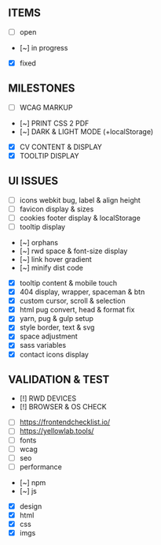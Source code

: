 ## ITEMS

- [ ] open
- [~] in progress
- [x] fixed

## MILESTONES

- [ ] WCAG MARKUP
- [~] PRINT CSS 2 PDF
- [~] DARK & LIGHT MODE (+localStorage)
- [x] CV CONTENT & DISPLAY
- [x] TOOLTIP DISPLAY

## UI ISSUES

- [ ] icons webkit bug, label & align height
- [ ] favicon display & sizes
- [ ] cookies footer display & localStorage
- [ ] tooltip display
- [~] orphans
- [~] rwd space & font-size display
- [~] link hover gradient
- [~] minify dist code
- [x] tooltip content & mobile touch
- [x] 404 display, wrapper, spaceman & btn
- [x] custom cursor, scroll & selection
- [x] html pug convert, head & format fix
- [x] yarn, pug & gulp setup
- [x] style border, text & svg
- [x] space adjustment
- [x] sass variables
- [x] contact icons display

## VALIDATION & TEST

- [!] RWD DEVICES
- [!] BROWSER & OS CHECK
- [ ] https://frontendchecklist.io/
- [ ] https://yellowlab.tools/
- [ ] fonts
- [ ] wcag
- [ ] seo
- [ ] performance
- [~] npm
- [~] js
- [x] design
- [x] html
- [x] css
- [x] imgs